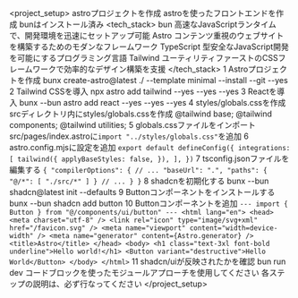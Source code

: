 <project_setup>
  <instructions>
    <title>astro-project</title>
    <purpose>astroプロジェクトを作成</purpose>
    <description>astroを使ったフロントエンドを作成</description>
    <prerequisites>
      <requirement>bunはインストール済み</requirement>
    </prerequisites>
    <tech_stack>
      <technology>
        <name>bun</name>
        <description>高速なJavaScriptランタイムで、開発環境を迅速にセットアップ可能</description>
      </technology>
      <technology>
        <name>Astro</name>
        <description>コンテンツ重視のウェブサイトを構築するためのモダンなフレームワーク</description>
      </technology>
      <technology>
        <name>TypeScript</name>
        <description>型安全なJavaScript開発を可能にするプログラミング言語</description>
      </technology>
      <technology>
        <name>Tailwind</name>
        <description>ユーティリティファーストのCSSフレームワークで効率的なデザイン構築を支援</description>
      </technology>
    </tech_stack>
    <steps>
      <step>
        <number>1</number>
        <description>Astroプロジェクトを作成</description>
        <action>
          <command>bunx create-astro@latest ./ --template minimal --install --git --yes</command>
        </action>
      </step>
      <step>
        <number>2</number>
        <description>Tailwind CSSを導入</description>
        <action>
          <command>npx astro add tailwind --yes --yes --yes</command>
        </action>
      </step>
      <step>
        <number>3</number>
        <description>Reactを導入</description>
        <action>
          <command>bunx --bun astro add react --yes --yes --yes</command>
        </action>
      </step>
      <step>
        <number>4</number>
        <description>styles/globals.cssを作成</description>
        <action>
          srcディレクトリ内にstyles/globals.cssを作成
					@tailwind base;
					@tailwind components;
					@tailwind utilities;
        </action>
      </step>
      <step>
        <number>5</number>
        <description>globals.cssファイルをインポート</description>
        <action>
          src/pages/index.astroに`import "../styles/globals.css"`を追加
        </action>
      </step>
      <step>
        <number>6</number>
        <description>astro.config.mjsに設定を追加</description>
        <action>
					```
					export default defineConfig({
						integrations: [
							tailwind({
								applyBaseStyles: false,
							}),
						],
					})
					```
        </action>
      </step>
      <step>
        <number>7</number>
        <description>tsconfig.jsonファイルを編集する</description>
        <action>
					```
					{
					  "compilerOptions": {
					    // ...
					    "baseUrl": ".",
					    "paths": {
					      "@/*": [
					        "./src/*"
					      ]
					    }
					    // ...
					  }
					}
					```
        </action>
      </step>
      <step>
        <number>8</number>
        <description>shadcnを初期化する</description>
        <action>
          <command>bunx --bun shadcn@latest init --defaults</command>
        </action>
      </step>
      <step>
        <number>9</number>
        <description>Buttonコンポーネントをインストールする</description>
        <action>
          <command>bunx --bun shadcn add button</command>
        </action>
      </step>
      <step>
        <number>10</number>
        <description>Buttonコンポーネントを追加</description>
        <action>
          ```
          ---
					import { Button } from "@/components/ui/button"
					---
					<html lang="en">
						<head>
							<meta charset="utf-8" />
							<link rel="icon" type="image/svg+xml" href="/favicon.svg" />
							<meta name="viewport" content="width=device-width" />
							<meta name="generator" content={Astro.generator} />
							<title>Astro</title>
						</head>
						<body>
							<h1 class="text-3xl font-bold underline">Hello world!</h1>
							<Button variant="destructive">Hello World</Button>
						</body>
					</html>
					```
        </action>
      </step>
      <step>
        <number>11</number>
        <description>shadcn/uiが反映されたかを確認</description>
        <action>
          <command>bun run dev</command>
        </action>
      </step>
    </steps>
  </instructions>
  <execution>
    <prompt>コードブロックを使ったモジュールアプローチを使用してください</prompt>
    <prompt>各ステップの説明は、必ず行なってください</prompt>
  </execution>
</project_setup>
